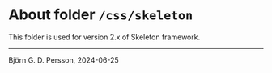 # About folder `/css/skeleton`

This folder is used for version 2.x of Skeleton framework.

---

Björn G. D. Persson, 2024-06-25